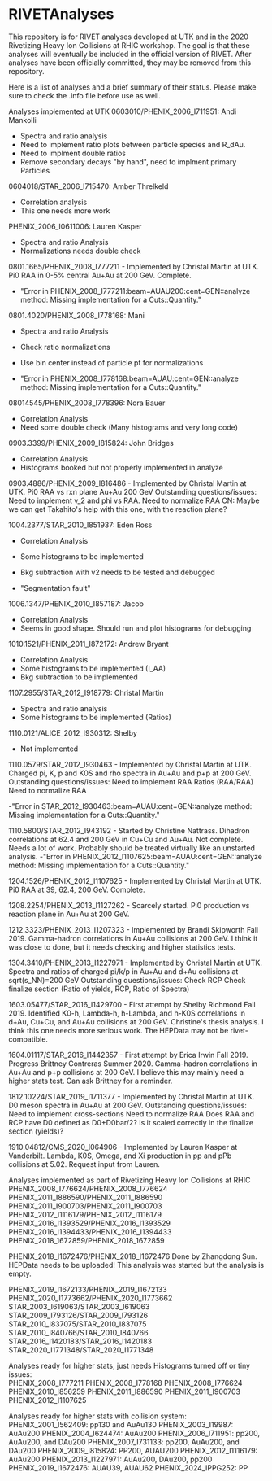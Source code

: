 # RIVETAnalyses
This repository is for RIVET analyses developed at UTK and in the 2020 Rivetizing Heavy Ion Collisions at RHIC workshop.  The goal is that these analyses will eventually be included in the official version of RIVET.  After analyses have been officially committed, they may be removed from this repository.

Here is a list of analyses and a brief summary of their status.  Please make sure to check the .info file before use as well.

Analyses implemented at UTK
0603010/PHENIX_2006_I711951: Andi Mankolli
- Spectra and ratio analysis
- Need to implement ratio plots between particle species and R_dAu.
- Need to implment double ratios
- Remove secondary decays "by hand", need to implment primary Particles

0604018/STAR_2006_I715470: Amber Threlkeld
- Correlation analysis
- This one needs more work

PHENIX_2006_I0611006: Lauren Kasper
- Spectra and ratio Analysis
- Normalizations needs double check

0801.1665/PHENIX_2008_I777211 - Implemented by Christal Martin at UTK.  Pi0 RAA in 0-5% central Au+Au at 200 GeV.  Complete.
- "Error in PHENIX_2008_I777211:beam=AUAU200:cent=GEN::analyze method: Missing implementation for a Cuts::Quantity."

0801.4020/PHENIX_2008_I778168: Mani
- Spectra and ratio Analysis
- Check ratio normalizations
- Use bin center instead of particle pt for normalizations

- "Error in PHENIX_2008_I778168:beam=AUAU:cent=GEN::analyze method: Missing implementation for a Cuts::Quantity."

08014545/PHENIX_2008_I778396: Nora Bauer
- Correlation Analysis
- Need some double check (Many histograms and very long code)

0903.3399/PHENIX_2009_I815824: John Bridges
- Correlation Analysis
- Histograms booked but not properly implemented in analyze

0903.4886/PHENIX_2009_I816486 - Implemented by Christal Martin at UTK.  Pi0 RAA vs rxn plane Au+Au 200 GeV
Outstanding questions/issues:
Need to implement v_2 and phi vs RAA.
Need to normalize RAA
CN: Maybe we can get Takahito's help with this one, with the reaction plane?

1004.2377/STAR_2010_I851937: Eden Ross
- Correlation Analysis
- Some histograms to be implemented
- Bkg subtraction with v2 needs to be tested and debugged

- "Segmentation fault"

1006.1347/PHENIX_2010_I857187: Jacob
- Correlation Analysis
- Seems in good shape. Should run and plot histograms for debugging

1010.1521/PHENIX_2011_I872172: Andrew Bryant
- Correlation Analysis
- Some histograms to be implemented (I_AA)
- Bkg subtraction to be implemented

1107.2955/STAR_2012_I918779: Christal Martin
- Spectra and ratio analysis
- Some histograms to be implemented (Ratios)

1110.0121/ALICE_2012_I930312: Shelby
- Not implemented

1110.0579/STAR_2012_I930463 - Implemented by Christal Martin at UTK. Charged pi, K, p and K0S and rho spectra in Au+Au and p+p at 200 GeV.
Outstanding questions/issues:
Need to implement RAA Ratios (RAA/RAA)
Need to normalize RAA

-"Error in STAR_2012_I930463:beam=AUAU:cent=GEN::analyze method: Missing implementation for a Cuts::Quantity."

1110.5800/STAR_2012_I943192 - Started by Christine Nattrass.  Dihadron correlations at 62.4 and 200 GeV in Cu+Cu and Au+Au.  Not complete.  Needs a lot of work.  Probably should be treated virtually like an unstarted analysis.
-"Error in PHENIX_2012_I1107625:beam=AUAU:cent=GEN::analyze method: Missing implementation for a Cuts::Quantity."


1204.1526/PHENIX_2012_I1107625 - Implemented by Christal Martin at UTK.  Pi0 RAA at 39, 62.4, 200 GeV.  Complete.

1208.2254/PHENIX_2013_I1127262 - Scarcely started.  Pi0 production vs reaction plane in Au+Au at 200 GeV.

1212.3323/PHENIX_2013_I1207323 - Implemented by Brandi Skipworth Fall 2019.  Gamma-hadron correlations in Au+Au collisions at 200 GeV.  I think it was close to done, but it needs checking and higher statistics tests.

1304.3410/PHENIX_2013_I1227971 - Implemented by Christal Martin at UTK.  Spectra and ratios of charged pi/k/p in Au+Au and d+Au collisions at sqrt(s_NN)=200 GeV
Outstanding questions/issues:
Check RCP
Check finalize section (Ratio of yields, RCP, Ratio of Spectra)

1603.05477/STAR_2016_I1429700 - First attempt by Shelby Richmond Fall 2019.  Identified K0-h, Lambda-h, h-Lambda, and h-K0S correlations in d+Au, Cu+Cu, and Au+Au collisions at 200 GeV.  Christine's thesis analysis.  I think this one needs more serious work.  The HEPData may not be rivet-compatible.

1604.01117/STAR_2016_I1442357 - First attempt by Erica Irwin Fall 2019.  Progress Brittney Contreras Summer 2020.  Gamma-hadron correlations in Au+Au and p+p collisions at 200 GeV.  I believe this may mainly need a higher stats test.  Can ask Brittney for a reminder.

1812.10224/STAR_2019_I1711377 - Implemented by Christal Martin at UTK.  D0 meson spectra in Au+Au at 200 GeV.
Outstanding questions/issues:
Need to implement cross-sections
Need to normalize RAA
Does RAA and RCP have D0 defined as D0+D0bar/2? Is it scaled correctly in the finalize section (yields)?

1910.04812/CMS_2020_I064906 - Implemented by Lauren Kasper at Vanderbilt.  Lambda, K0S, Omega, and Xi production in pp and pPb collisions at 5.02.  Request input from Lauren.

Analyses implemented as part of Rivetizing Heavy Ion Collisions at RHIC
PHENIX_2008_I776624/PHENIX_2008_I776624
PHENIX_2011_I886590/PHENIX_2011_I886590
PHENIX_2011_I900703/PHENIX_2011_I900703
PHENIX_2012_I1116179/PHENIX_2012_I1116179
PHENIX_2016_I1393529/PHENIX_2016_I1393529
PHENIX_2016_I1394433/PHENIX_2016_I1394433
PHENIX_2018_1672859/PHENIX_2018_1672859

PHENIX_2018_I1672476/PHENIX_2018_I1672476
Done by Zhangdong Sun.  HEPData needs to be uploaded!  This analysis was started but the analysis is empty.

PHENIX_2019_I1672133/PHENIX_2019_I1672133
PHENIX_2020_I1773662/PHENIX_2020_I1773662
STAR_2003_I619063/STAR_2003_I619063
STAR_2009_I793126/STAR_2009_I793126
STAR_2010_I837075/STAR_2010_I837075
STAR_2010_I840766/STAR_2010_I840766
STAR_2016_I1420183/STAR_2016_I1420183
STAR_2020_I1771348/STAR_2020_I1771348



Analyses ready for higher stats, just needs Histograms turned off or tiny issues:  
PHENIX_2008_I777211
PHENIX_2008_I778168
PHENIX_2008_I776624
PHENIX_2010_I856259
PHENIX_2011_I886590
PHENIX_2011_I900703
PHENIX_2012_I1107625

Analyses ready for higher stats with collision system:
PHENIX_2001_I562409: pp130 and AuAu130
PHENIX_2003_I19987: AuAu200
PHENIX_2004_I624474: AuAu200
PHENIX_2006_I711951: pp200, AuAu200, and DAu200
PHENIX_2007_I731133: pp200, AuAu200, and DAu200
PHENIX_2009_I815824: PP200, AUAU200
PHENIX_2012_I1116179: AuAu200
PHENIX_2013_I1227971: AuAu200, DAu200, pp200
PHENIX_2019_I1672476: AUAU39, AUAU62
PHENIX_2024_IPPG252: PP 